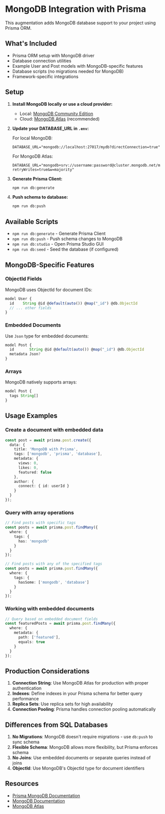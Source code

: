# MongoDB Integration with Prisma

This augmentation adds MongoDB database support to your project using Prisma ORM.

## What's Included

- Prisma ORM setup with MongoDB driver
- Database connection utilities
- Example User and Post models with MongoDB-specific features
- Database scripts (no migrations needed for MongoDB)
- Framework-specific integrations

## Setup

1. **Install MongoDB locally or use a cloud provider:**
   - Local: [MongoDB Community Edition](https://www.mongodb.com/try/download/community)
   - Cloud: [MongoDB Atlas](https://www.mongodb.com/atlas/database) (recommended)

2. **Update your DATABASE_URL in `.env`:**
   
   For local MongoDB:
   ```env
   DATABASE_URL="mongodb://localhost:27017/mydb?directConnection=true"
   ```
   
   For MongoDB Atlas:
   ```env
   DATABASE_URL="mongodb+srv://username:password@cluster.mongodb.net/mydb?retryWrites=true&w=majority"
   ```

3. **Generate Prisma Client:**
   ```bash
   npm run db:generate
   ```

4. **Push schema to database:**
   ```bash
   npm run db:push
   ```

## Available Scripts

- `npm run db:generate` - Generate Prisma Client
- `npm run db:push` - Push schema changes to MongoDB
- `npm run db:studio` - Open Prisma Studio GUI
- `npm run db:seed` - Seed the database (if configured)

## MongoDB-Specific Features

### ObjectId Fields

MongoDB uses ObjectId for document IDs:

```typescript
model User {
  id    String @id @default(auto()) @map("_id") @db.ObjectId
  // ... other fields
}
```

### Embedded Documents

Use `Json` type for embedded documents:

```typescript
model Post {
  id       String @id @default(auto()) @map("_id") @db.ObjectId
  metadata Json?
}
```

### Arrays

MongoDB natively supports arrays:

```typescript
model Post {
  tags String[]
}
```

## Usage Examples

### Create a document with embedded data

```typescript
const post = await prisma.post.create({
  data: {
    title: 'MongoDB with Prisma',
    tags: ['mongodb', 'prisma', 'database'],
    metadata: {
      views: 0,
      likes: 0,
      featured: false
    },
    author: {
      connect: { id: userId }
    }
  }
});
```

### Query with array operations

```typescript
// Find posts with specific tags
const posts = await prisma.post.findMany({
  where: {
    tags: {
      has: 'mongodb'
    }
  }
});

// Find posts with any of the specified tags
const posts = await prisma.post.findMany({
  where: {
    tags: {
      hasSome: ['mongodb', 'database']
    }
  }
});
```

### Working with embedded documents

```typescript
// Query based on embedded document fields
const featuredPosts = await prisma.post.findMany({
  where: {
    metadata: {
      path: ['featured'],
      equals: true
    }
  }
});
```

## Production Considerations

1. **Connection String**: Use MongoDB Atlas for production with proper authentication
2. **Indexes**: Define indexes in your Prisma schema for better query performance
3. **Replica Sets**: Use replica sets for high availability
4. **Connection Pooling**: Prisma handles connection pooling automatically

## Differences from SQL Databases

1. **No Migrations**: MongoDB doesn't require migrations - use `db:push` to sync schema
2. **Flexible Schema**: MongoDB allows more flexibility, but Prisma enforces schema
3. **No Joins**: Use embedded documents or separate queries instead of joins
4. **ObjectId**: Use MongoDB's ObjectId type for document identifiers

## Resources

- [Prisma MongoDB Documentation](https://www.prisma.io/docs/concepts/database-connectors/mongodb)
- [MongoDB Documentation](https://docs.mongodb.com/)
- [MongoDB Atlas](https://www.mongodb.com/atlas/database)